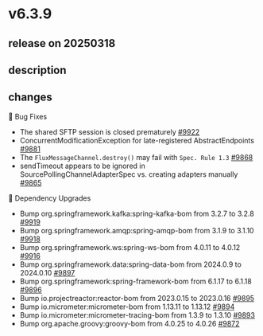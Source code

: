 # v6.3.9

## release on 20250318

## description

## changes

🐞 Bug Fixes

* The shared SFTP session is closed prematurely <a href="https://github.com/spring-projects/spring-integration/issues/9922" data-hovercard-type="issue" data-hovercard-url="/spring-projects/spring-integration/issues/9922/hovercard">#9922</a>
* ConcurrentModificationException for late-registered AbstractEndpoints <a href="https://github.com/spring-projects/spring-integration/issues/9881" data-hovercard-type="issue" data-hovercard-url="/spring-projects/spring-integration/issues/9881/hovercard">#9881</a>
* The <code>FluxMessageChannel.destroy()</code> may fail with <code>Spec. Rule 1.3</code> <a href="https://github.com/spring-projects/spring-integration/issues/9868" data-hovercard-type="issue" data-hovercard-url="/spring-projects/spring-integration/issues/9868/hovercard">#9868</a>
* sendTimeout appears to be ignored in SourcePollingChannelAdapterSpec vs. creating adapters manually <a href="https://github.com/spring-projects/spring-integration/issues/9865" data-hovercard-type="issue" data-hovercard-url="/spring-projects/spring-integration/issues/9865/hovercard">#9865</a>

🔨 Dependency Upgrades

* Bump org.springframework.kafka:spring-kafka-bom from 3.2.7 to 3.2.8 <a href="https://github.com/spring-projects/spring-integration/pull/9919" data-hovercard-type="pull_request" data-hovercard-url="/spring-projects/spring-integration/pull/9919/hovercard">#9919</a>
* Bump org.springframework.amqp:spring-amqp-bom from 3.1.9 to 3.1.10 <a href="https://github.com/spring-projects/spring-integration/pull/9918" data-hovercard-type="pull_request" data-hovercard-url="/spring-projects/spring-integration/pull/9918/hovercard">#9918</a>
* Bump org.springframework.ws:spring-ws-bom from 4.0.11 to 4.0.12 <a href="https://github.com/spring-projects/spring-integration/pull/9916" data-hovercard-type="pull_request" data-hovercard-url="/spring-projects/spring-integration/pull/9916/hovercard">#9916</a>
* Bump org.springframework.data:spring-data-bom from 2024.0.9 to 2024.0.10 <a href="https://github.com/spring-projects/spring-integration/pull/9897" data-hovercard-type="pull_request" data-hovercard-url="/spring-projects/spring-integration/pull/9897/hovercard">#9897</a>
* Bump org.springframework:spring-framework-bom from 6.1.17 to 6.1.18 <a href="https://github.com/spring-projects/spring-integration/pull/9896" data-hovercard-type="pull_request" data-hovercard-url="/spring-projects/spring-integration/pull/9896/hovercard">#9896</a>
* Bump io.projectreactor:reactor-bom from 2023.0.15 to 2023.0.16 <a href="https://github.com/spring-projects/spring-integration/pull/9895" data-hovercard-type="pull_request" data-hovercard-url="/spring-projects/spring-integration/pull/9895/hovercard">#9895</a>
* Bump io.micrometer:micrometer-bom from 1.13.11 to 1.13.12 <a href="https://github.com/spring-projects/spring-integration/pull/9894" data-hovercard-type="pull_request" data-hovercard-url="/spring-projects/spring-integration/pull/9894/hovercard">#9894</a>
* Bump io.micrometer:micrometer-tracing-bom from 1.3.9 to 1.3.10 <a href="https://github.com/spring-projects/spring-integration/pull/9893" data-hovercard-type="pull_request" data-hovercard-url="/spring-projects/spring-integration/pull/9893/hovercard">#9893</a>
* Bump org.apache.groovy:groovy-bom from 4.0.25 to 4.0.26 <a href="https://github.com/spring-projects/spring-integration/pull/9872" data-hovercard-type="pull_request" data-hovercard-url="/spring-projects/spring-integration/pull/9872/hovercard">#9872</a>

